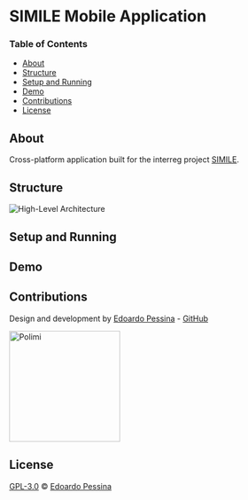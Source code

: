 # SIMILE Mobile Application

### Table of Contents

-  [About](#about)
-  [Structure](#structure)
-  [Setup and Running](#setup-and-running)
-  [Demo](#demo)
-  [Contributions](#contributions)
-  [License](#license)

## About

Cross-platform application built for the interreg project [SIMILE](https://interreg-italiasvizzera.eu/progetti/simile/).

## Structure

<img src="https://raw.githubusercontent.com/epessina/epssina.github.io/master/images/simile/hight-level-architecture_v1.0.png" alt="High-Level Architecture"/>


## Setup and Running

## Demo

## Contributions

Design and development by [Edoardo Pessina](edoardo.pessina@mail.polimi.it) - [GitHub](https://github.com/epessina)

<img src="https://raw.githubusercontent.com/epessina/epssina.github.io/master/images/general/logo-polimi.png" height="200" alt="Polimi">

## License

[GPL-3.0](https://choosealicense.com/licenses/gpl-3.0) © [Edoardo Pessina](edoardo.pessina@mail.polimi.it)